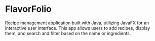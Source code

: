 # FlavorFolio
Recipe management application built with Java, utilizing JavaFX for an interactive user interface. This app allows users to add recipes, display them, and search and filter based on the name or ingredients.
